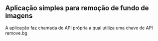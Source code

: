 ## Aplicação simples para remoção de fundo de imagens

A aplicação faz chamada de API própria a qual utiliza uma chave de API remove.bg